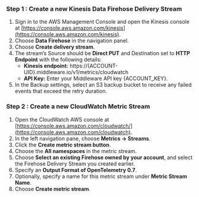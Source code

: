 ### Step 1 : Create a new Kinesis Data Firehose Delivery Stream

1. Sign in to the AWS Management Console and open the Kinesis console at [https://console.aws.amazon.com/kinesis](https://console.aws.amazon.com/kinesis).
2. Choose <b>Data Firehose</b> in the navigation panel.
3. Choose <b>Create delivery stream</b>.
4. The stream’s Source should be <b>Direct PUT</b> and Destination set to <b>HTTP Endpoint</b> with the following details:
    - <b>Kinesis endpoint:</b> https://{ACCOUNT-UID}.middleware.io/v1/metrics/cloudwatch
    - <b>API Key:</b> Enter your Middleware API key {ACCOUNT_KEY}.  
5. In the Backup settings, select an S3 backup bucket to receive any failed events that exceed the retry duration.


### Step 2 : Create a new CloudWatch Metric Stream

1. Open the CloudWatch AWS console at [https://console.aws.amazon.com/cloudwatch/](https://console.aws.amazon.com/cloudwatch).
2. In the left navigation pane, choose <b>Metrics → Streams</b>.
3. Click the <b>Create metric stream button</b>.
4. Choose the <b>All namespaces </b> in the metric stream.
5. Choose <b>Select an existing Firehose owned by your account</b>, and select the Firehose Delivery Stream you created earlier.
6. Specify an <b>Output Format of OpenTelemetry 0.7</b>.
7. Optionally, specify a name for this metric stream under <b>Metric Stream Name</b>.
8. Choose <b>Create metric stream</b>.
